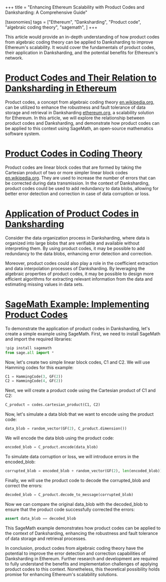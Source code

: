 +++
title = "Enhancing Ethereum Scalability with Product Codes and Danksharding: A Comprehensive Guide"

[taxonomies]
tags = ["Ethereum", "Danksharding", "Product code", "algebraic coding theory", "sagemath", ]
+++

This article would provide an in-depth understanding of how product codes from algebraic coding theory can be applied to Danksharding to improve Ethereum's scalability. It would cover the fundamentals of product codes, their application in Danksharding, and the potential benefits for Ethereum's network.

# [Product Codes and Their Relation to Danksharding in Ethereum](#product-codes-and-their-relation-to-danksharding-in-ethereum)

Product codes, a concept from algebraic coding theory [en.wikipedia.org](https://en.wikipedia.org/wiki/Coding_theory), can be utilized to enhance the robustness and fault tolerance of data storage and retrieval in Danksharding [ethereum.org](https://ethereum.org/en/roadmap/danksharding/), a scalability solution for Ethereum. In this article, we will explore the relationship between product codes and Danksharding, and demonstrate how product codes can be applied to this context using SageMath, an open-source mathematics software system.

# [Product Codes in Coding Theory](#product-codes-in-coding-theory)

Product codes are linear block codes that are formed by taking the Cartesian product of two or more simpler linear block codes [en.wikipedia.org](https://en.wikipedia.org/wiki/Coding_theory). They are used to increase the number of errors that can be corrected during data transmission. In the context of Danksharding, product codes could be used to add redundancy to data blobs, allowing for better error detection and correction in case of data corruption or loss.

# [Application of Product Codes in Danksharding](#application-of-product-codes-in-danksharding)

Consider the data organization process in Danksharding, where data is organized into large blobs that are verifiable and available without interpreting them. By using product codes, it may be possible to add redundancy to the data blobs, enhancing error detection and correction.

Moreover, product codes could also play a role in the coefficient extraction and data interpolation processes of Danksharding. By leveraging the algebraic properties of product codes, it may be possible to design more efficient algorithms for extracting relevant information from the data and estimating missing values in data sets.

# [SageMath Example: Implementing Product Codes](#sagemath-example-implementing-product-codes)

To demonstrate the application of product codes in Danksharding, let's create a simple example using SageMath. First, we need to install SageMath and import the required libraries:

```python
!pip install sagemath
from sage.all import *
```

Now, let's create two simple linear block codes, C1 and C2. We will use Hamming codes for this example:

```python
C1 = HammingCode(3, GF(2))
C2 = HammingCode(4, GF(2))
```

Next, we will create a product code using the Cartesian product of C1 and C2:

```python
C_product = codes.cartesian_product(C1, C2)

```
Now, let's simulate a data blob that we want to encode using the product code:

```python
data_blob = random_vector(GF(2), C_product.dimension())

```

We will encode the data blob using the product code:

```python
encoded_blob = C_product.encode(data_blob)

```

To simulate data corruption or loss, we will introduce errors in the encoded_blob:

```python
corrupted_blob = encoded_blob + random_vector(GF(2), len(encoded_blob))

```

Finally, we will use the product code to decode the corrupted_blob and correct the errors:

```python
decoded_blob = C_product.decode_to_message(corrupted_blob)

```

Now we can compare the original data_blob with the decoded_blob to ensure that the product code successfully corrected the errors:

```python
assert data_blob == decoded_blob

```

This SageMath example demonstrates how product codes can be applied to the context of Danksharding, enhancing the robustness and fault tolerance of data storage and retrieval processes.

In conclusion, product codes from algebraic coding theory have the potential to improve the error detection and correction capabilities of Danksharding in Ethereum. Further research and development are required to fully understand the benefits and implementation challenges of applying product codes to this context. Nonetheless, this theoretical possibility holds promise for enhancing Ethereum's scalability solutions.
